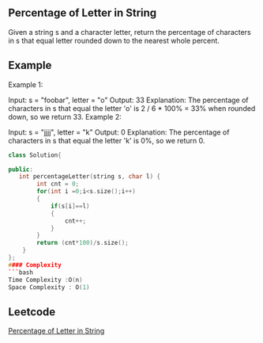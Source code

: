 ##  Percentage of Letter in String
Given a string s and a character letter, return the percentage of characters in s that equal letter rounded down to the nearest whole percent.
## Example 
Example 1:

Input: s = "foobar", letter = "o"
Output: 33
Explanation:
The percentage of characters in s that equal the letter 'o' is 2 / 6 * 100% = 33% when rounded down, so we return 33.
Example 2:

Input: s = "jjjj", letter = "k"
Output: 0
Explanation:
The percentage of characters in s that equal the letter 'k' is 0%, so we return 0.
```cpp
class Solution{

public:
   int percentageLetter(string s, char l) {
        int cnt = 0;
        for(int i =0;i<s.size();i++)
        {
            if(s[i]==l)
            {
                cnt++;
            }
        }
        return (cnt*100)/s.size();
    }
};
#### Complexity
```bash
Time Complexity :O(n)
Space Complexity : O(1)
```
## Leetcode
[ Percentage of Letter in String](https://leetcode.com/problems/percentage-of-letter-in-string/description/)
